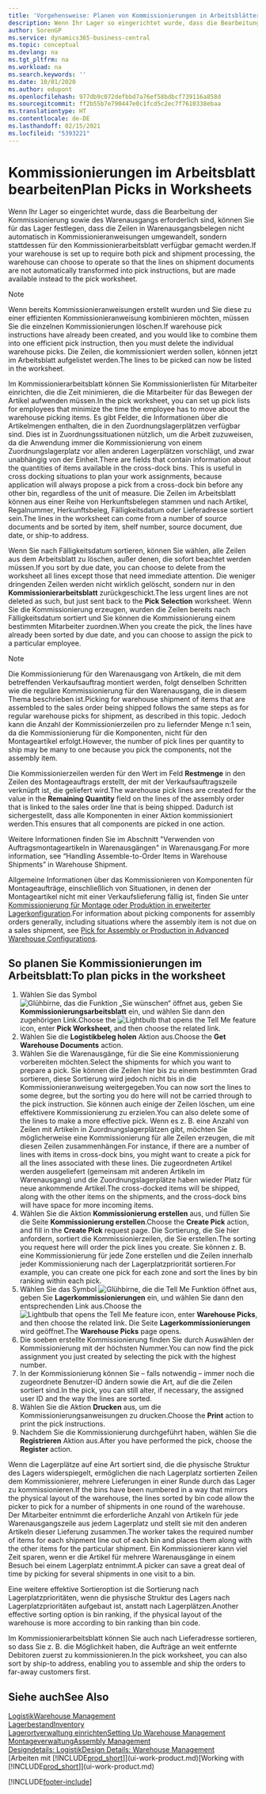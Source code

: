 ```yaml
---
title: 'Vorgehensweise: Planen von Kommissionierungen in Arbeitsblättern | Microsoft Docs'
description: Wenn Ihr Lager so eingerichtet wurde, dass die Bearbeitung der Kommissionierung sowie des Warenausgangs erforderlich sind, können Sie für das Lager festlegen, dass die Zeilen in Warenausgangsbelegen nicht automatisch in Kommissionieranweisungen umgewandelt, sondern stattdessen für den Kommissionierarbeitsblatt verfügbar gemacht werden.
author: SorenGP
ms.service: dynamics365-business-central
ms.topic: conceptual
ms.devlang: na
ms.tgt_pltfrm: na
ms.workload: na
ms.search.keywords: ''
ms.date: 10/01/2020
ms.author: edupont
ms.openlocfilehash: 977db9c072defbbd7a76ef58bdbcf739116a858d
ms.sourcegitcommit: ff2b55b7e790447e0c1fcd5c2ec7f7610338ebaa
ms.translationtype: HT
ms.contentlocale: de-DE
ms.lasthandoff: 02/15/2021
ms.locfileid: "5393221"
---
```

# <a name="plan-picks-in-worksheets"></a><span data-ttu-id="1cc23-103">Kommissionierungen im Arbeitsblatt bearbeiten</span><span class="sxs-lookup"><span data-stu-id="1cc23-103">Plan Picks in Worksheets</span></span>

<span data-ttu-id="1cc23-104">Wenn Ihr Lager so eingerichtet wurde, dass die Bearbeitung der Kommissionierung sowie des Warenausgangs erforderlich sind, können Sie für das Lager festlegen, dass die Zeilen in Warenausgangsbelegen nicht automatisch in Kommissionieranweisungen umgewandelt, sondern stattdessen für den Kommissionierarbeitsblatt verfügbar gemacht werden.</span><span class="sxs-lookup"><span data-stu-id="1cc23-104">If your warehouse is set up to require both pick and shipment processing, the warehouse can choose to operate so that the lines on shipment documents are not automatically transformed into pick instructions, but are made available instead to the pick worksheet.</span></span>  

> [!NOTE]  
> <span data-ttu-id="1cc23-105">Wenn bereits Kommissionieranweisungen erstellt wurden und Sie diese zu einer effizienten Kommissionieranweisung kombinieren möchten, müssen Sie die einzelnen Kommissionierungen löschen.</span><span class="sxs-lookup"><span data-stu-id="1cc23-105">If warehouse pick instructions have already been created, and you would like to combine them into one efficient pick instruction, then you must delete the individual warehouse picks.</span></span> <span data-ttu-id="1cc23-106">Die Zeilen, die kommissioniert werden sollen, können jetzt im Arbeitsblatt aufgelistet werden.</span><span class="sxs-lookup"><span data-stu-id="1cc23-106">The lines to be picked can now be listed in the worksheet.</span></span>  

<span data-ttu-id="1cc23-107">Im Kommissionierarbeitsblatt können Sie Kommissionierlisten für Mitarbeiter einrichten, die die Zeit minimieren, die die Mitarbeiter für das Bewegen der Artikel aufwenden müssen.</span><span class="sxs-lookup"><span data-stu-id="1cc23-107">In the pick worksheet, you can set up pick lists for employees that minimize the time the employee has to move about the warehouse picking items.</span></span> <span data-ttu-id="1cc23-108">Es gibt Felder, die Informationen über die Artikelmengen enthalten, die in den Zuordnungslagerplätzen verfügbar sind. Dies ist in Zuordnungssituationen nützlich, um die Arbeit zuzuweisen, da die Anwendung immer die Kommissionierung von einem Zuordnungslagerplatz vor allen anderen Lagerplätzen vorschlägt, und zwar unabhängig von der Einheit.</span><span class="sxs-lookup"><span data-stu-id="1cc23-108">There are fields that contain information about the quantities of items available in the cross-dock bins. This is useful in cross docking situations to plan your work assignments, because application will always propose a pick from a cross-dock bin before any other bin, regardless of the unit of measure.</span></span> <span data-ttu-id="1cc23-109">Die Zeilen im Arbeitsblatt können aus einer Reihe von Herkunftsbelegen stammen und nach Artikel, Regalnummer, Herkunftsbeleg, Fälligkeitsdatum oder Lieferadresse sortiert sein.</span><span class="sxs-lookup"><span data-stu-id="1cc23-109">The lines in the worksheet can come from a number of source documents and be sorted by item, shelf number, source document, due date, or ship-to address.</span></span>  

<span data-ttu-id="1cc23-110">Wenn Sie nach Fälligkeitsdatum sortieren, können Sie wählen, alle Zeilen aus dem Arbeitsblatt zu löschen, außer denen, die sofort beachtet werden müssen.</span><span class="sxs-lookup"><span data-stu-id="1cc23-110">If you sort by due date, you can choose to delete from the worksheet all lines except those that need immediate attention.</span></span> <span data-ttu-id="1cc23-111">Die weniger dringenden Zeilen werden nicht wirklich gelöscht, sondern nur in den **Kommissionierarbeitsblatt** zurückgeschickt.</span><span class="sxs-lookup"><span data-stu-id="1cc23-111">The less urgent lines are not deleted as such, but just sent back to the **Pick Selection** worksheet.</span></span> <span data-ttu-id="1cc23-112">Wenn Sie die Kommissionierung erzeugen, wurden die Zeilen bereits nach Fälligkeitsdatum sortiert und Sie können die Kommissionierung einem bestimmten Mitarbeiter zuordnen.</span><span class="sxs-lookup"><span data-stu-id="1cc23-112">When you create the pick, the lines have already been sorted by due date, and you can choose to assign the pick to a particular employee.</span></span>  

> [!NOTE]  
> <span data-ttu-id="1cc23-113">Die Kommissionierung für den Warenausgang von Artikeln, die mit dem betreffenden Verkaufsauftrag montiert werden, folgt denselben Schritten wie die reguläre Kommissionierung für den Warenausgang, die in diesem Thema beschrieben ist.</span><span class="sxs-lookup"><span data-stu-id="1cc23-113">Picking for warehouse shipment of items that are assembled to the sales order being shipped follows the same steps as for regular warehouse picks for shipment, as described in this topic.</span></span> <span data-ttu-id="1cc23-114">Jedoch kann die Anzahl der Kommissionierzeilen pro zu liefernder Menge n:1 sein, da die Kommissionierung für die Komponenten, nicht für den Montageartikel erfolgt.</span><span class="sxs-lookup"><span data-stu-id="1cc23-114">However, the number of pick lines per quantity to ship may be many to one because you pick the components, not the assembly item.</span></span>  
>
> <span data-ttu-id="1cc23-115">Die Kommissionierzeilen werden für den Wert im Feld **Restmenge** in den Zeilen des Montageauftrags erstellt, der mit der Verkaufsauftragszeile verknüpft ist, die geliefert wird.</span><span class="sxs-lookup"><span data-stu-id="1cc23-115">The warehouse pick lines are created for the value in the **Remaining Quantity** field on the lines of the assembly order that is linked to the sales order line that is being shipped.</span></span> <span data-ttu-id="1cc23-116">Dadurch ist sichergestellt, dass alle Komponenten in einer Aktion kommissioniert werden.</span><span class="sxs-lookup"><span data-stu-id="1cc23-116">This ensures that all components are picked in one action.</span></span>  
>
> <span data-ttu-id="1cc23-117">Weitere Informationen finden Sie im Abschnitt "Verwenden von Auftragsmontageartikeln in Warenausgängen" in Warenausgang.</span><span class="sxs-lookup"><span data-stu-id="1cc23-117">For more information, see “Handling Assemble-to-Order Items in Warehouse Shipments” in Warehouse Shipment.</span></span>  
>
> <span data-ttu-id="1cc23-118">Allgemeine Informationen über das Kommissionieren von Komponenten für Montageaufträge, einschließlich von Situationen, in denen der Montageartikel nicht mit einer Verkaufslieferung fällig ist, finden Sie unter [Kommissionierung für Montage oder Produktion in erweiterter Lagerkonfiguration](warehouse-how-to-pick-for-internal-operations-in-advanced-warehousing.md).</span><span class="sxs-lookup"><span data-stu-id="1cc23-118">For information about picking components for assembly orders generally, including situations where the assembly item is not due on a sales shipment, see [Pick for Assembly or Production in Advanced Warehouse Configurations](warehouse-how-to-pick-for-internal-operations-in-advanced-warehousing.md).</span></span>  

## <a name="to-plan-picks-in-the-worksheet"></a><span data-ttu-id="1cc23-119">So planen Sie Kommissionierungen im Arbeitsblatt:</span><span class="sxs-lookup"><span data-stu-id="1cc23-119">To plan picks in the worksheet</span></span>

1. <span data-ttu-id="1cc23-120">Wählen Sie das Symbol ![Glühbirne, das die Funktion „Sie wünschen“ öffnet](media/ui-search/search_small.png "Was möchten Sie tun?") aus, geben Sie **Kommissionierungsarbeitsblatt** ein, und wählen Sie dann den zugehörigen Link.</span><span class="sxs-lookup"><span data-stu-id="1cc23-120">Choose the ![Lightbulb that opens the Tell Me feature](media/ui-search/search_small.png "Tell me what you want to do") icon, enter **Pick Worksheet**, and then choose the related link.</span></span>  
2. <span data-ttu-id="1cc23-121">Wählen Sie die **Logistikbeleg holen** Aktion aus.</span><span class="sxs-lookup"><span data-stu-id="1cc23-121">Choose the **Get Warehouse Documents** action.</span></span>  
3. <span data-ttu-id="1cc23-122">Wählen Sie die Warenausgänge, für die Sie eine Kommissionierung vorbereiten möchten.</span><span class="sxs-lookup"><span data-stu-id="1cc23-122">Select the shipments for which you want to prepare a pick.</span></span> <span data-ttu-id="1cc23-123">Sie können die Zeilen hier bis zu einem bestimmten Grad sortieren, diese Sortierung wird jedoch nicht bis in die Kommissionieranweisung weitergegeben.</span><span class="sxs-lookup"><span data-stu-id="1cc23-123">You can now sort the lines to some degree, but the sorting you do here will not be carried through to the pick instruction.</span></span> <span data-ttu-id="1cc23-124">Sie können auch einige der Zeilen löschen, um eine effektivere Kommissionierung zu erzielen.</span><span class="sxs-lookup"><span data-stu-id="1cc23-124">You can also delete some of the lines to make a more effective pick.</span></span> <span data-ttu-id="1cc23-125">Wenn es z. B. eine Anzahl von Zeilen mit Artikeln in Zuordnungslagerplätzen gibt, möchten Sie möglicherweise eine Kommissionierung für alle Zeilen erzeugen, die mit diesen Zeilen zusammenhängen.</span><span class="sxs-lookup"><span data-stu-id="1cc23-125">For instance, if there are a number of lines with items in cross-dock bins, you might want to create a pick for all the lines associated with these lines.</span></span> <span data-ttu-id="1cc23-126">Die zugeordneten Artikel werden ausgeliefert (gemeinsam mit anderen Artikeln im Warenausgang) und die Zuordnungslagerplätze haben wieder Platz für neue ankommende Artikel.</span><span class="sxs-lookup"><span data-stu-id="1cc23-126">The cross-docked items will be shipped, along with the other items on the shipments, and the cross-dock bins will have space for more incoming items.</span></span>  
4. <span data-ttu-id="1cc23-127">Wählen Sie die Aktion **Kommissionierung erstellen** aus, und füllen Sie die Seite **Kommissionierung erstellen**.</span><span class="sxs-lookup"><span data-stu-id="1cc23-127">Choose the **Create Pick** action, and fill in the **Create Pick** request page.</span></span> <span data-ttu-id="1cc23-128">Die Sortierung, die Sie hier anfordern, sortiert die Kommissionierzeilen, die Sie erstellen.</span><span class="sxs-lookup"><span data-stu-id="1cc23-128">The sorting you request here will order the pick lines you create.</span></span> <span data-ttu-id="1cc23-129">Sie können z. B. eine Kommissionierung für jede Zone erstellen und die Zeilen innerhalb jeder Kommissionierung nach der Lagerplatzpriorität sortieren.</span><span class="sxs-lookup"><span data-stu-id="1cc23-129">For example, you can create one pick for each zone and sort the lines by bin ranking within each pick.</span></span>  
5. <span data-ttu-id="1cc23-130">Wählen Sie das Symbol ![Glühbirne, die die Tell Me Funktion öffnet](media/ui-search/search_small.png "Was möchten Sie tun?") aus, geben Sie **Lagerkommissionierungen** ein, und wählen Sie dann den entsprechenden Link aus.</span><span class="sxs-lookup"><span data-stu-id="1cc23-130">Choose the ![Lightbulb that opens the Tell Me feature](media/ui-search/search_small.png "Tell me what you want to do") icon, enter **Warehouse Picks**, and then choose the related link.</span></span> <span data-ttu-id="1cc23-131">Die Seite **Lagerkommissionierungen** wird geöffnet.</span><span class="sxs-lookup"><span data-stu-id="1cc23-131">The **Warehouse Picks** page opens.</span></span>  
6. <span data-ttu-id="1cc23-132">Die soeben erstellte Kommissionierung finden Sie durch Auswählen der Kommissionierung mit der höchsten Nummer.</span><span class="sxs-lookup"><span data-stu-id="1cc23-132">You can now find the pick assignment you just created by selecting the pick with the highest number.</span></span>  
7. <span data-ttu-id="1cc23-133">In der Kommissionierung können Sie – falls notwendig – immer noch die zugeordnete Benutzer-ID ändern sowie die Art, auf die die Zeilen sortiert sind.</span><span class="sxs-lookup"><span data-stu-id="1cc23-133">In the pick, you can still alter, if necessary, the assigned user ID and the way the lines are sorted.</span></span>  
8. <span data-ttu-id="1cc23-134">Wählen Sie die Aktion **Drucken** aus, um die Kommissionierungsanweisungen zu drucken.</span><span class="sxs-lookup"><span data-stu-id="1cc23-134">Choose the **Print** action to print the pick instructions.</span></span>  
9. <span data-ttu-id="1cc23-135">Nachdem Sie die Kommissionierung durchgeführt haben, wählen Sie die **Registrieren** Aktion aus.</span><span class="sxs-lookup"><span data-stu-id="1cc23-135">After you have performed the pick, choose the **Register** action.</span></span>  

<span data-ttu-id="1cc23-136">Wenn die Lagerplätze auf eine Art sortiert sind, die die physische Struktur des Lagers widerspiegelt, ermöglichen die nach Lagerplatz sortierten Zeilen dem Kommissionierer, mehrere Lieferungen in einer Runde durch das Lager zu kommissionieren.</span><span class="sxs-lookup"><span data-stu-id="1cc23-136">If the bins have been numbered in a way that mirrors the physical layout of the warehouse, the lines sorted by bin code allow the picker to pick for a number of shipments in one round of the warehouse.</span></span> <span data-ttu-id="1cc23-137">Der Mitarbeiter entnimmt die erforderliche Anzahl von Artikeln für jede Warenausgangszeile aus jedem Lagerplatz und stellt sie mit den anderen Artikeln dieser Lieferung zusammen.</span><span class="sxs-lookup"><span data-stu-id="1cc23-137">The worker takes the required number of items for each shipment line out of each bin and places them along with the other items for the particular shipment.</span></span> <span data-ttu-id="1cc23-138">Ein Kommissionierer kann viel Zeit sparen, wenn er die Artikel für mehrere Warenausgänge in einem Besuch bei einem Lagerplatz entnimmt.</span><span class="sxs-lookup"><span data-stu-id="1cc23-138">A picker can save a great deal of time by picking for several shipments in one visit to a bin.</span></span>  

<span data-ttu-id="1cc23-139">Eine weitere effektive Sortieroption ist die Sortierung nach Lagerplatzprioritäten, wenn die physische Struktur des Lagers nach Lagerplatzprioritäten aufgebaut ist, anstatt nach Lagerplätzen.</span><span class="sxs-lookup"><span data-stu-id="1cc23-139">Another effective sorting option is bin ranking, if the physical layout of the warehouse is more according to bin ranking than bin code.</span></span>  

<span data-ttu-id="1cc23-140">Im Kommissionierarbeitsblatt können Sie auch nach Lieferadresse sortieren, so dass Sie z. B. die Möglichkeit haben, die Aufträge an weit entfernte Debitoren zuerst zu kommissionieren.</span><span class="sxs-lookup"><span data-stu-id="1cc23-140">In the pick worksheet, you can also sort by ship-to address, enabling you to assemble and ship the orders to far-away customers first.</span></span>  

## <a name="see-also"></a><span data-ttu-id="1cc23-141">Siehe auch</span><span class="sxs-lookup"><span data-stu-id="1cc23-141">See Also</span></span>

[<span data-ttu-id="1cc23-142">Logistik</span><span class="sxs-lookup"><span data-stu-id="1cc23-142">Warehouse Management</span></span>](warehouse-manage-warehouse.md)  
[<span data-ttu-id="1cc23-143">Lagerbestand</span><span class="sxs-lookup"><span data-stu-id="1cc23-143">Inventory</span></span>](inventory-manage-inventory.md)  
[<span data-ttu-id="1cc23-144">Lagerortverwaltung einrichten</span><span class="sxs-lookup"><span data-stu-id="1cc23-144">Setting Up Warehouse Management</span></span>](warehouse-setup-warehouse.md)  
[<span data-ttu-id="1cc23-145">Montageverwaltung</span><span class="sxs-lookup"><span data-stu-id="1cc23-145">Assembly Management</span></span>](assembly-assemble-items.md)  
[<span data-ttu-id="1cc23-146">Designdetails: Logistik</span><span class="sxs-lookup"><span data-stu-id="1cc23-146">Design Details: Warehouse Management</span></span>](design-details-warehouse-management.md)  
<span data-ttu-id="1cc23-147">[Arbeiten mit [!INCLUDE[prod_short](includes/prod_short.md)]](ui-work-product.md)</span><span class="sxs-lookup"><span data-stu-id="1cc23-147">[Working with [!INCLUDE[prod_short](includes/prod_short.md)]](ui-work-product.md)</span></span>  


[!INCLUDE[footer-include](includes/footer-banner.md)]